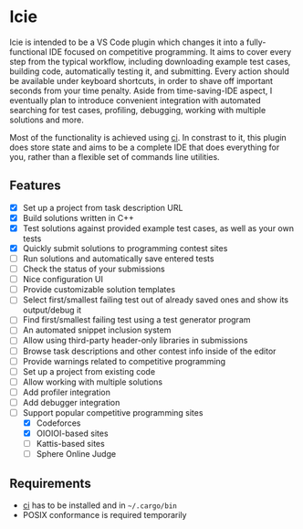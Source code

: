 # Icie

Icie is intended to be a VS Code plugin which changes it into a fully-functional IDE focused on competitive programming. It aims to cover every step from the typical workflow, including downloading example test cases, building code, automatically testing it, and submitting. Every action should be available under keyboard shortcuts, in order to shave off important seconds from your time penalty. Aside from time-saving-IDE aspect, I eventually plan to introduce convenient integration with automated searching for test cases, profiling, debugging, working with multiple solutions and more.

Most of the functionality is achieved using [ci](https://github.com/matcegla/ci). In constrast to it, this plugin does store state and aims to be a complete IDE that does everything for you, rather than a flexible set of commands line utilities.

## Features

- [x] Set up a project from task description URL
- [x] Build solutions written in C++
- [x] Test solutions against provided example test cases, as well as your own tests
- [x] Quickly submit solutions to programming contest sites
- [ ] Run solutions and automatically save entered tests
- [ ] Check the status of your submissions
- [ ] Nice configuration UI
- [ ] Provide customizable solution templates
- [ ] Select first/smallest failing test out of already saved ones and show its output/debug it
- [ ] Find first/smallest failing test using a test generator program
- [ ] An automated snippet inclusion system
- [ ] Allow using third-party header-only libraries in submissions
- [ ] Browse task descriptions and other contest info inside of the editor
- [ ] Provide warnings related to competitive programming
- [ ] Set up a project from existing code
- [ ] Allow working with multiple solutions
- [ ] Add profiler integration
- [ ] Add debugger integration
- [ ] Support popular competitive programming sites
    - [x] Codeforces
    - [x] OIOIOI-based sites
    - [ ] Kattis-based sites
    - [ ] Sphere Online Judge

## Requirements

- [ci](https://github.com/matcegla/ci) has to be installed and in `~/.cargo/bin`
- POSIX conformance is required temporarily

